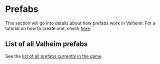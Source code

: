 ﻿# Prefabs
This section will go into details about how prefabs work in Valheim. For a tutorial on how to create one, check [here](../../tutorials/overview.md).

## List of all Valheim prefabs
See the [list of all prefabs currently in the game](prefab-list.md).